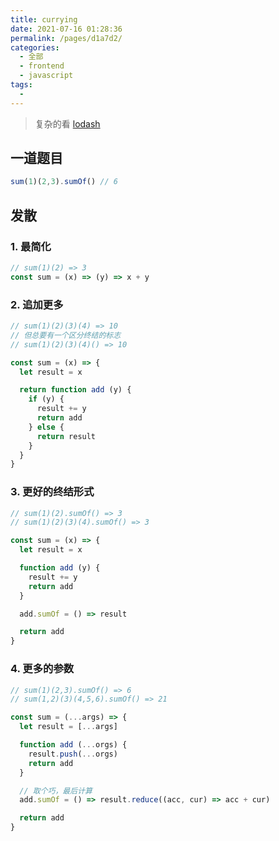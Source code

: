 ```yaml
---
title: currying
date: 2021-07-16 01:28:36
permalink: /pages/d1a7d2/
categories: 
  - 全部
  - frontend
  - javascript
tags: 
  - 
---
```


> 复杂的看 [lodash](https://github.com/lodash/lodash/blob/es/curry.js)

## 一道题目

```js
sum(1)(2,3).sumOf() // 6
```



## 发散

### 1. 最简化

```js
// sum(1)(2) => 3
const sum = (x) => (y) => x + y
```

### 2. 追加更多

```js
// sum(1)(2)(3)(4) => 10
// 但总要有一个区分终结的标志
// sum(1)(2)(3)(4)() => 10

const sum = (x) => {
  let result = x

  return function add (y) {
    if (y) {
      result += y
      return add
    } else {
      return result
    }
  }
}
```

### 3. 更好的终结形式

```js
// sum(1)(2).sumOf() => 3
// sum(1)(2)(3)(4).sumOf() => 3

const sum = (x) => {
  let result = x

  function add (y) {
    result += y
    return add
  }

  add.sumOf = () => result

  return add
}
```

### 4. 更多的参数

```js
// sum(1)(2,3).sumOf() => 6
// sum(1,2)(3)(4,5,6).sumOf() => 21

const sum = (...args) => {
  let result = [...args]

  function add (...orgs) {
    result.push(...orgs)
    return add
  }

  // 取个巧，最后计算
  add.sumOf = () => result.reduce((acc, cur) => acc + cur)

  return add
}
```

